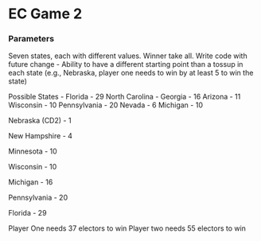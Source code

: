 # EC Game 2
### Parameters
Seven states, each with different values. Winner take all.
Write code with future change - Ability to have a different starting point than a tossup in each state (e.g., Nebraska, player one needs to win by at least 5 to win the state)


Possible States - 
Florida - 29
North Carolina - 
Georgia - 16
Arizona - 11
Wisconsin - 10
Pennsylvania - 20
Nevada - 6
Michigan - 10

Nebraska (CD2) - 1

New Hampshire - 4

Minnesota - 10

Wisconsin - 10

Michigan - 16

Pennsylvania - 20

Florida - 29

Player One needs 37 electors to win
Player two needs 55 electors to win


